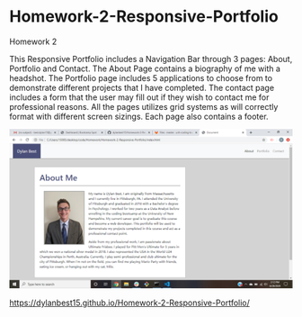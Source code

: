 # Homework-2-Responsive-Portfolio
Homework 2

This Responsive Portfolio includes a Navigation Bar through 3 pages: About, Portfolio and Contact. The About Page contains a biography of me with a headshot. The Portfolio page includes 5 applications to choose from to demonstrate different projects that I have completed. The contact page includes a form that the user may fill out if they wish to contact me for professional reasons. All the pages utilizes grid systems as will correctly format with different screen sizings. Each page also contains a footer.

![Responsive Portfolio](screenshot-hw2.png)

https://dylanbest15.github.io/Homework-2-Responsive-Portfolio/